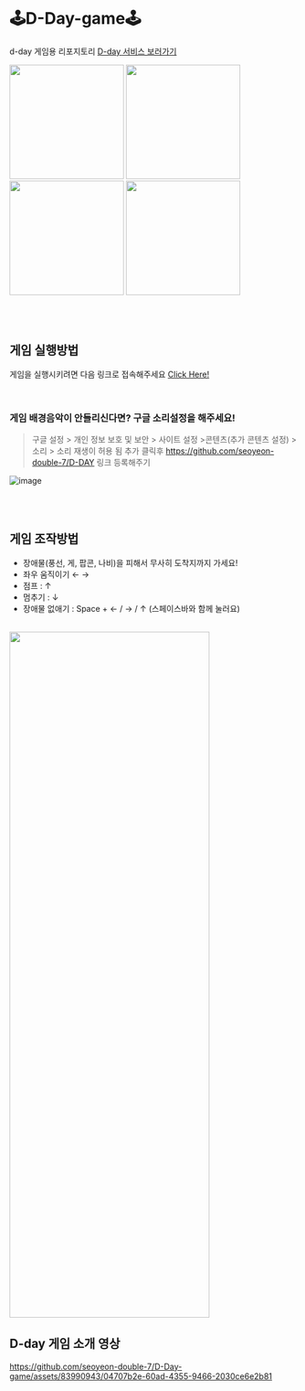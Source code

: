 # 🕹️D-Day-game🕹️
d-day 게임용 리포지토리
[D-day 서비스 보러가기](https://github.com/seoyeon-double-7/D-DAY)

<img src="https://github.com/seoyeon-double-7/D-Day-game/assets/83990943/7bda8a0f-d4a7-45ce-935b-38b13946abe9.png"  width="200"/>
<img src="https://github.com/seoyeon-double-7/D-Day-game/assets/83990943/5098e456-dd75-46dd-afcd-757a56657955.png"  width="200"/>
<img src="https://github.com/seoyeon-double-7/D-Day-game/assets/83990943/b6d50131-ab9f-4232-80c8-03fa1042bb9e.png"  width="200"/>
<img src="https://github.com/seoyeon-double-7/D-Day-game/assets/83990943/7139af8e-3709-4a5e-b4b9-2f26763c5e32.png"  width="200"/>

<br/><br/>

## 게임 실행방법
게임을 실행시키려면 다음 링크로 접속해주세요 [Click Here!](https://seoyeon-double-7.github.io/D-Day-game/)

<br/>

### 게임 배경음악이 안들리신다면? 구글 소리설정을 해주세요!

> 구글 설정 > 개인 정보 보호 및 보안 > 사이트 설정 >콘텐츠(추가 콘텐츠 설정) > 소리 > 소리 재생이 허용 됨 추가 클릭후 https://github.com/seoyeon-double-7/D-DAY 링크 등록해주기

![image](https://github.com/seoyeon-double-7/D-Day-game/assets/83990943/06956b6c-84a8-4fdc-be99-d96a1cd9c342)


<br/><br/>

## 게임 조작방법
* 장애물(풍선, 게, 팝콘, 나비)을 피해서 무사히 도착지까지 가세요!
* 좌우 움직이기 ← →
* 점프 : ↑
* 멈추기 : ↓
* 장애물 없애기 : Space + ← / → / ↑ (스페이스바와 함께 눌러요)
<br/>

<img src="https://github.com/seoyeon-double-7/D-Day-game/assets/83990943/b580ec4f-4093-44a0-9c9e-0a46a155127e.png" width="350" height="1200"/>


<br/>

## D-day 게임 소개 영상
https://github.com/seoyeon-double-7/D-Day-game/assets/83990943/04707b2e-60ad-4355-9466-2030ce6e2b81

